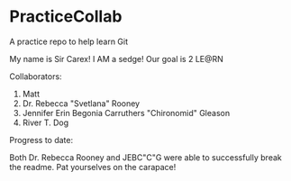 # PracticeCollab
A practice repo to help learn Git


My name is Sir Carex!  I AM a sedge!  Our goal is 2 LE@RN

Collaborators: 
1) Matt 
2) Dr. Rebecca "Svetlana" Rooney
3) Jennifer Erin Begonia Carruthers "Chironomid" Gleason
4) River T. Dog

Progress to date:

Both Dr. Rebecca Rooney and JEBC"C"G were able to successfully break the readme.  Pat yourselves on the carapace! 
